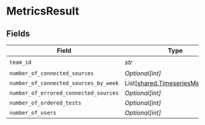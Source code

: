 # MetricsResult


## Fields

| Field                                                                              | Type                                                                               | Required                                                                           | Description                                                                        |
| ---------------------------------------------------------------------------------- | ---------------------------------------------------------------------------------- | ---------------------------------------------------------------------------------- | ---------------------------------------------------------------------------------- |
| `team_id`                                                                          | *str*                                                                              | :heavy_check_mark:                                                                 | N/A                                                                                |
| `number_of_connected_sources`                                                      | *Optional[int]*                                                                    | :heavy_minus_sign:                                                                 | N/A                                                                                |
| `number_of_connected_sources_by_week`                                              | List[[shared.TimeseriesMetricPoint](../../models/shared/timeseriesmetricpoint.md)] | :heavy_minus_sign:                                                                 | N/A                                                                                |
| `number_of_errored_connected_sources`                                              | *Optional[int]*                                                                    | :heavy_minus_sign:                                                                 | N/A                                                                                |
| `number_of_ordered_tests`                                                          | *Optional[int]*                                                                    | :heavy_minus_sign:                                                                 | N/A                                                                                |
| `number_of_users`                                                                  | *Optional[int]*                                                                    | :heavy_minus_sign:                                                                 | N/A                                                                                |
